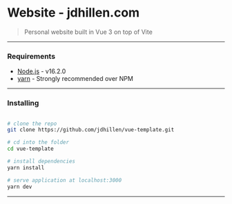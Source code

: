 # Website - jdhillen.com

> Personal website built in Vue 3 on top of Vite

---

### Requirements

- [Node.js](https://nodejs.org/en/) - v16.2.0
- [yarn](https://yarnpkg.com/) - Strongly recommended over NPM

---

### Installing

```bash

# clone the repo
git clone https://github.com/jdhillen/vue-template.git

# cd into the folder
cd vue-template

# install dependencies
yarn install

# serve application at localhost:3000
yarn dev
```

---
